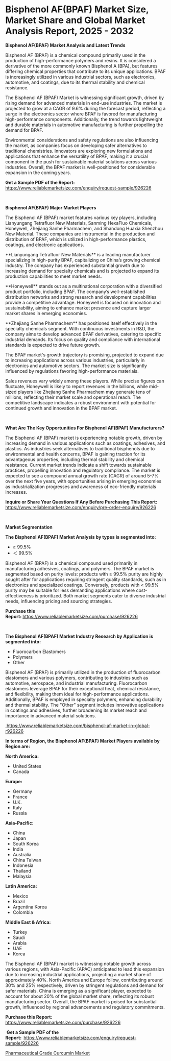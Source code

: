 <p><h1>Bisphenol AF(BPAF) Market Size, Market Share and Global Market Analysis Report, 2025 - 2032</h1></p><p><strong>Bisphenol AF(BPAF) Market Analysis and Latest Trends</strong></p>
<p><p>Bisphenol AF (BPAF) is a chemical compound primarily used in the production of high-performance polymers and resins. It is considered a derivative of the more commonly known Bisphenol A (BPA), but features differing chemical properties that contribute to its unique applications. BPAF is increasingly utilized in various industrial sectors, such as electronics, automotive, and coatings, due to its thermal stability and chemical resistance.</p><p>The Bisphenol AF (BPAF) Market is witnessing significant growth, driven by rising demand for advanced materials in end-use industries. The market is projected to grow at a CAGR of 9.6% during the forecast period, reflecting a surge in the electronics sector where BPAF is favored for manufacturing high-performance components. Additionally, the trend towards lightweight and durable materials in automotive manufacturing is further propelling the demand for BPAF. </p><p>Environmental considerations and safety regulations are also influencing the market, as companies focus on developing safer alternatives to traditional chemistries. Innovators are exploring new formulations and applications that enhance the versatility of BPAF, making it a crucial component in the push for sustainable material solutions across various industries. Overall, the BPAF market is well-positioned for considerable expansion in the coming years.</p></p>
<p><strong>Get a Sample PDF of the Report:&nbsp;</strong> <a href="https://www.reliablemarketsize.com/enquiry/request-sample/926226?utm_campaign=3574&utm_medium=2&utm_source=Github&utm_content=ia&utm_term=24032025&utm_id=bisphenol-afbpaf">https://www.reliablemarketsize.com/enquiry/request-sample/926226</a></p>
<p>&nbsp;</p>
<p><strong>Bisphenol AF(BPAF) Major Market Players</strong></p>
<p><p>The Bisphenol AF (BPAF) market features various key players, including Lianyungang Tetrafluor New Materials, Sanming HexaFluo Chemicals, Honeywell, Zhejiang Sanhe Pharmachem, and Shandong Huaxia Shenzhou New Material. These companies are instrumental in the production and distribution of BPAF, which is utilized in high-performance plastics, coatings, and electronic applications.</p><p>**Lianyungang Tetrafluor New Materials** is a leading manufacturer specializing in high-purity BPAF, capitalizing on China’s growing chemical industry. The company has experienced substantial growth due to increasing demand for specialty chemicals and is projected to expand its production capabilities to meet market needs.</p><p>**Honeywell** stands out as a multinational corporation with a diversified product portfolio, including BPAF. The company’s well-established distribution networks and strong research and development capabilities provide a competitive advantage. Honeywell is focused on innovation and sustainability, aiming to enhance market presence and capture larger market shares in emerging economies.</p><p>**Zhejiang Sanhe Pharmachem** has positioned itself effectively in the specialty chemicals segment. With continuous investments in R&D, the company aims to develop advanced BPAF derivatives, catering to specific industrial demands. Its focus on quality and compliance with international standards is expected to drive future growth.</p><p>The BPAF market's growth trajectory is promising, projected to expand due to increasing applications across various industries, particularly in electronics and automotive sectors. The market size is significantly influenced by regulations favoring high-performance materials.</p><p>Sales revenues vary widely among these players. While precise figures can fluctuate, Honeywell is likely to report revenues in the billions, while mid-sized players like Zhejiang Sanhe Pharmachem may generate tens of millions, reflecting their market scale and operational reach. The competitive landscape indicates a robust environment with potential for continued growth and innovation in the BPAF market.</p></p>
<p>&nbsp;</p>
<p><strong>What Are The Key Opportunities For Bisphenol AF(BPAF) Manufacturers?</strong></p>
<p><p>The Bisphenol AF (BPAF) market is experiencing notable growth, driven by increasing demand in various applications such as coatings, adhesives, and plastics. As industries seek alternatives to traditional bisphenols due to environmental and health concerns, BPAF is gaining traction for its advantageous properties, including thermal stability and chemical resistance. Current market trends indicate a shift towards sustainable practices, propelling innovation and regulatory compliance. The market is expected to see a compound annual growth rate (CAGR) of around 5-7% over the next five years, with opportunities arising in emerging economies as industrialization progresses and awareness of eco-friendly materials increases.</p></p>
<p><strong>Inquire or Share Your Questions If Any Before Purchasing This Report:</strong> <a href="https://www.reliablemarketsize.com/enquiry/pre-order-enquiry/926226?utm_campaign=3574&utm_medium=2&utm_source=Github&utm_content=ia&utm_term=24032025&utm_id=bisphenol-afbpaf">https://www.reliablemarketsize.com/enquiry/pre-order-enquiry/926226</a></p>
<p>&nbsp;</p>
<p><strong>Market Segmentation</strong></p>
<p><strong>The Bisphenol AF(BPAF) Market Analysis by types is segmented into:</strong></p>
<p><ul><li>≥ 99.5%</li><li>＜ 99.5%</li></ul></p>
<p><p>Bisphenol AF (BPAF) is a chemical compound used primarily in manufacturing adhesives, coatings, and polymers. The BPAF market is segmented based on purity levels: products with ≥ 99.5% purity are highly sought after for applications requiring stringent quality standards, such as in electronics and specialized coatings. Conversely, products with < 99.5% purity may be suitable for less demanding applications where cost-effectiveness is prioritized. Both market segments cater to diverse industrial needs, influencing pricing and sourcing strategies.</p></p>
<p><strong>Purchase this Report:&nbsp;</strong><a href="https://www.reliablemarketsize.com/purchase/926226?utm_campaign=3574&utm_medium=2&utm_source=Github&utm_content=ia&utm_term=24032025&utm_id=bisphenol-afbpaf">https://www.reliablemarketsize.com/purchase/926226</a></p>
<p>&nbsp;</p>
<p><strong>The Bisphenol AF(BPAF) Market Industry Research by Application is segmented into:</strong></p>
<p><ul><li>Fluorocarbon Elastomers</li><li>Polymers</li><li>Other</li></ul></p>
<p><p>Bisphenol AF (BPAF) is primarily utilized in the production of fluorocarbon elastomers and various polymers, contributing to industries such as automotive, aerospace, and industrial manufacturing. Fluorocarbon elastomers leverage BPAF for their exceptional heat, chemical resistance, and flexibility, making them ideal for high-performance applications. Additionally, BPAF is employed in specialty polymers, enhancing durability and thermal stability. The "Other" segment includes innovative applications in coatings and adhesives, further broadening its market reach and importance in advanced material solutions.</p></p>
<p><a href="https://www.reliablemarketsize.com/bisphenol-af-market-in-global-r926226?utm_campaign=3574&utm_medium=2&utm_source=Github&utm_content=ia&utm_term=24032025&utm_id=bisphenol-afbpaf">&nbsp;https://www.reliablemarketsize.com/bisphenol-af-market-in-global-r926226</a></p>
<p><strong>In terms of Region, the Bisphenol AF(BPAF) Market Players available by Region are:</strong></p>
<p>
    <p> <strong> North America: </strong>
        <ul>
            <li>United States</li>
            <li>Canada</li>
        </ul>
        </p> 
    <p> <strong> Europe: </strong>
        <ul>
            <li>Germany</li>
            <li>France</li>
            <li>U.K.</li>
            <li>Italy</li>
            <li>Russia</li>
        </ul>
        </p> 
    <p> <strong> Asia-Pacific: </strong>
        <ul>
            <li>China</li>
            <li>Japan</li>
            <li>South Korea</li>
            <li>India</li>
            <li>Australia</li>
            <li>China Taiwan</li>
            <li>Indonesia</li>
            <li>Thailand</li>
            <li>Malaysia</li>
        </ul>
        </p> 
    <p> <strong> Latin America: </strong>
        <ul>
            <li>Mexico</li>
            <li>Brazil</li>
            <li>Argentina Korea</li>
            <li>Colombia</li>
        </ul>
        </p> 
    <p> <strong> Middle East & Africa: </strong>
        <ul>
            <li>Turkey</li>
            <li>Saudi</li>
            <li>Arabia</li>
            <li>UAE</li>
            <li>Korea</li>
        </ul>
    </p>
    </p>
<p><p>The Bisphenol AF (BPAF) market is witnessing notable growth across various regions, with Asia-Pacific (APAC) anticipated to lead this expansion due to increasing industrial applications, projecting a market share of approximately 40%. North America and Europe follow, contributing around 30% and 25% respectively, driven by stringent regulations and demand for safer materials. China is emerging as a significant player, expected to account for about 20% of the global market share, reflecting its robust manufacturing sector. Overall, the BPAF market is poised for substantial growth, influenced by regional advancements and regulatory commitments.</p></p>
<p><strong>Purchase this Report: </strong><a href="https://www.reliablemarketsize.com/purchase/926226?utm_campaign=3574&utm_medium=2&utm_source=Github&utm_content=ia&utm_term=24032025&utm_id=bisphenol-afbpaf">https://www.reliablemarketsize.com/purchase/926226</a></p>
<p>&nbsp;<strong>Get a Sample PDF of the Report:&nbsp;&nbsp;</strong><a href="https://www.reliablemarketsize.com/enquiry/request-sample/926226?utm_campaign=3574&utm_medium=2&utm_source=Github&utm_content=ia&utm_term=24032025&utm_id=bisphenol-afbpaf">https://www.reliablemarketsize.com/enquiry/request-sample/926226</a></p>
<p><strong></strong></p>
<p><p><a href="https://github.com/mehakmiamid1/Market-Research-Report-List-1/blob/main/pharmaceutical-grade-curcumin-market.md?utm_campaign=3574&utm_medium=2&utm_source=Github&utm_content=ia&utm_term=24032025&utm_id=bisphenol-afbpaf">Pharmaceutical Grade Curcumin Market</a></p></p>